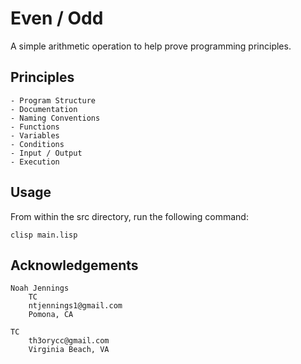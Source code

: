 # Even / Odd

A simple arithmetic operation to help prove programming principles. 

## Principles 

    - Program Structure 
    - Documentation
    - Naming Conventions
    - Functions 
    - Variables 
    - Conditions
    - Input / Output 
    - Execution
    
## Usage 

From within the src directory, run the following command: 

```
clisp main.lisp
```

## Acknowledgements

    Noah Jennings 
        TC 
        ntjennings1@gmail.com
        Pomona, CA
        
    TC 
        th3orycc@gmail.com
        Virginia Beach, VA


